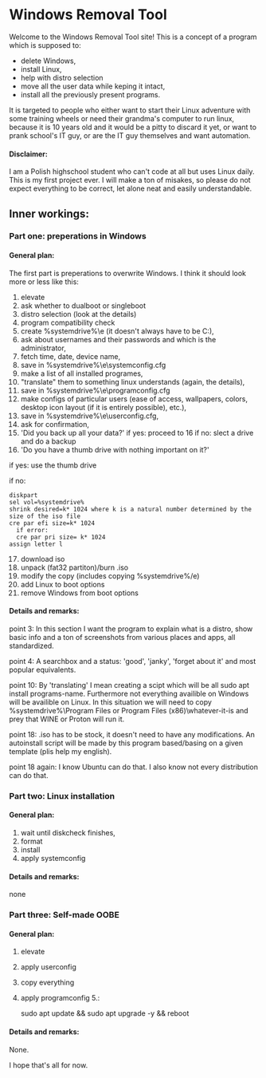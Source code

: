 # Windows Removal Tool
Welcome to the Windows Removal Tool site! This is a concept of a program which is supposed to:
- delete Windows,
- install Linux,
- help with distro selection
- move all the user data while keping it intact,
- install all the previously present programs.

It is targeted to people who either want to start their Linux adventure with some training wheels or need their grandma's computer to run linux, because it is 10 years old and it would be a pitty to discard it yet, or want to prank school's IT guy, or are the IT guy themselves and want automation.  

#### Disclaimer:
I am a Polish highschool student who can't code at all but uses Linux daily. This is my first project ever. I will make a ton of misakes, so please do not expect everything to be correct, let alone neat and easily understandable. 

## Inner workings:

### Part one: preperations in Windows

#### General plan:

The first part is preperations to overwrite Windows. I think it should look more or less like this:
1. elevate
2. ask whether to dualboot or singleboot
3. distro selection (look at the details)
4. program compatibility check
5. create %systemdrive%\e (it doesn't always have to be C:\),
6. ask about usernames and their passwords and which is the administrator,
7. fetch time, date, device name,
8. save in %systemdrive%\e\systemconfig.cfg 
9. make a list of all installed programes,
10. "translate" them to something linux understands (again, the details),
11. save in %systemdrive%\e\programconfig.cfg
12. make configs of particular users (ease of access, wallpapers, colors, desktop icon layout (if it is entirely possible), etc.),
13. save in %systemdrive%\e\userconfig.cfg,
14. ask for confirmation,
15. 'Did you back up all your data?'
  if yes: proceed to 16
  if no: slect a drive and do a backup
16. 'Do you have a thumb drive with nothing important on it?'

  if yes: use the thumb drive

  if no: 
 
    diskpart
    sel vol=%systemdrive%
    shrink desired=k* 1024 where k is a natural number determined by the size of the iso file
    cre par efi size=k* 1024
      if error:
      cre par pri size= k* 1024
    assign letter l
17. download iso
18. unpack (fat32 partiton)/burn .iso
19. modify the copy (includes copying %systemdrive%/e)
20. add Linux to boot options
21. remove Windows from boot options

#### Details and remarks:

point 3: In this section I want the program to explain what is a distro, show basic info and a ton of screenshots from various places and apps, all standardized.

point 4: A searchbox and a status: 'good', 'janky', 'forget about it' and most popular equivalents.

point 10: By 'translating' I mean creating a scipt which will be all sudo apt install programs-name. Furthermore not everything availible on Windows will be availible on Linux. In this situation we will need to copy %systemdrive%\Program Files or Program Files (x86)\whatever-it-is and prey that WINE or Proton will run it. 

point 18: .iso has to be stock, it doesn't need to have any modifications. An autoinstall script will be made by this program based/basing on a given template (plis help my english).

point 18 again: I know Ubuntu can do that. I also know not every distribution can do that.

### Part two: Linux installation

#### General plan:

1. wait until diskcheck finishes,
2. format 
3. install
4. apply systemconfig 

#### Details and remarks:

none

### Part three: Self-made OOBE

#### General plan:

1. elevate
2. apply userconfig
3. copy everything
4. apply programconfig
5.:

    sudo apt update && sudo apt upgrade -y && reboot

#### Details and remarks:

None.

I hope that's all for now.
